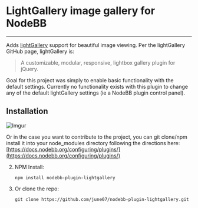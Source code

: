 # LightGallery image gallery for NodeBB
-----------
Adds [lightGallery](https://github.com/sachinchoolur/lightGallery) support for beautiful image viewing.  Per the lightGallery GitHub page, lightGallery is:
> A customizable, modular, responsive, lightbox gallery plugin for jQuery.

Goal for this project was simply to enable basic functionality with the default settings.  Currently no functionality exists with this plugin to change any of the default lightGallery settings (ie a NodeBB plugin control panel).

## Installation
![Imgur](https://i.imgur.com/YixeZ5l.gif)

Or in the case you want to contribute to the project, you can git clone/npm install it into your node_modules directory following the directions here: [https://docs.nodebb.org/configuring/plugins/](https://docs.nodebb.org/configuring/plugins/)

2.  NPM Install:
	```
	npm install nodebb-plugin-lightgallery
	```

3.  Or clone the repo:
	```
	git clone https://github.com/june07/nodebb-plugin-lightgallery.git
	```

<!--stackedit_data:
eyJoaXN0b3J5IjpbNzIzMTE2MzUwLC0yOTU5ODYzNzQsLTE3Mz
I1ODczMSwtMTQyMzI1NjIzOF19
-->